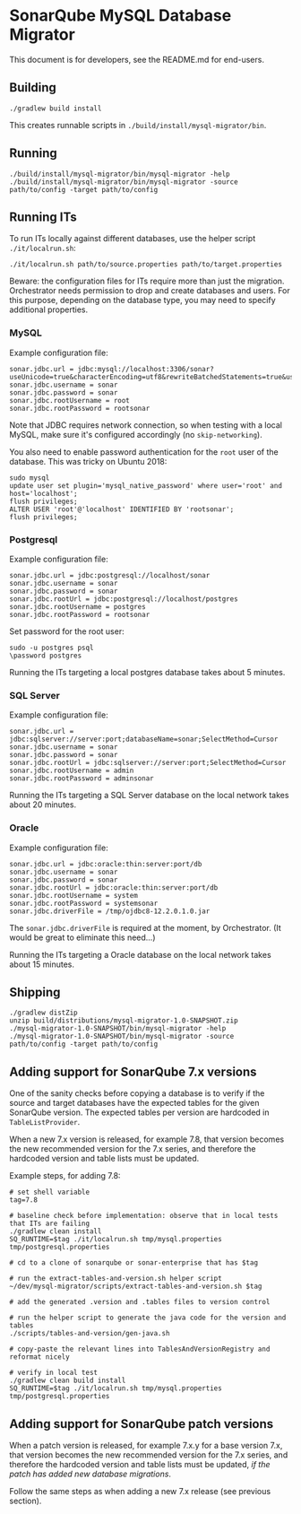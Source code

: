 SonarQube MySQL Database Migrator
=================================

This document is for developers, see the README.md for end-users.

## Building

    ./gradlew build install

This creates runnable scripts in `./build/install/mysql-migrator/bin`.

## Running

    ./build/install/mysql-migrator/bin/mysql-migrator -help
    ./build/install/mysql-migrator/bin/mysql-migrator -source path/to/config -target path/to/config

## Running ITs

To run ITs locally against different databases, use the helper script `./it/localrun.sh`:

    ./it/localrun.sh path/to/source.properties path/to/target.properties

Beware: the configuration files for ITs require more than just the migration.
Orchestrator needs permission to drop and create databases and users.
For this purpose, depending on the database type, you may need to specify additional properties.

### MySQL

Example configuration file:

    sonar.jdbc.url = jdbc:mysql://localhost:3306/sonar?useUnicode=true&characterEncoding=utf8&rewriteBatchedStatements=true&useConfigs=maxPerformance&useSSL=false
    sonar.jdbc.username = sonar
    sonar.jdbc.password = sonar
    sonar.jdbc.rootUsername = root
    sonar.jdbc.rootPassword = rootsonar

Note that JDBC requires network connection, so when testing with a local MySQL, make sure it's configured accordingly (no `skip-networking`).

You also need to enable password authentication for the `root` user of the database.
This was tricky on Ubuntu 2018:

    sudo mysql
    update user set plugin='mysql_native_password' where user='root' and host='localhost';
    flush privileges;
    ALTER USER 'root'@'localhost' IDENTIFIED BY 'rootsonar';
    flush privileges;

### Postgresql

Example configuration file:

    sonar.jdbc.url = jdbc:postgresql://localhost/sonar
    sonar.jdbc.username = sonar
    sonar.jdbc.password = sonar
    sonar.jdbc.rootUrl = jdbc:postgresql://localhost/postgres
    sonar.jdbc.rootUsername = postgres
    sonar.jdbc.rootPassword = rootsonar

Set password for the root user:

    sudo -u postgres psql
    \password postgres

Running the ITs targeting a local postgres database takes about 5 minutes.

### SQL Server

Example configuration file:

    sonar.jdbc.url = jdbc:sqlserver://server:port;databaseName=sonar;SelectMethod=Cursor
    sonar.jdbc.username = sonar
    sonar.jdbc.password = sonar
    sonar.jdbc.rootUrl = jdbc:sqlserver://server:port;SelectMethod=Cursor
    sonar.jdbc.rootUsername = admin
    sonar.jdbc.rootPassword = adminsonar

Running the ITs targeting a SQL Server database on the local network takes about 20 minutes.

### Oracle

Example configuration file:

    sonar.jdbc.url = jdbc:oracle:thin:server:port/db
    sonar.jdbc.username = sonar
    sonar.jdbc.password = sonar
    sonar.jdbc.rootUrl = jdbc:oracle:thin:server:port/db
    sonar.jdbc.rootUsername = system
    sonar.jdbc.rootPassword = systemsonar
    sonar.jdbc.driverFile = /tmp/ojdbc8-12.2.0.1.0.jar

The `sonar.jdbc.driverFile` is required at the moment, by Orchestrator. (It would be great to eliminate this need...)

Running the ITs targeting a Oracle database on the local network takes about 15 minutes.

## Shipping

    ./gradlew distZip
    unzip build/distributions/mysql-migrator-1.0-SNAPSHOT.zip
    ./mysql-migrator-1.0-SNAPSHOT/bin/mysql-migrator -help
    ./mysql-migrator-1.0-SNAPSHOT/bin/mysql-migrator -source path/to/config -target path/to/config

## Adding support for SonarQube 7.x versions

One of the sanity checks before copying a database is to verify if the
source and target databases have the expected tables for the given SonarQube version.
The expected tables per version are hardcoded in `TableListProvider`.

When a new 7.x version is released, for example 7.8,
that version becomes the new recommended version for the 7.x series,
and therefore the hardcoded version and table lists must be updated.

Example steps, for adding 7.8:

    # set shell variable
    tag=7.8

    # baseline check before implementation: observe that in local tests that ITs are failing
    ./gradlew clean install
    SQ_RUNTIME=$tag ./it/localrun.sh tmp/mysql.properties tmp/postgresql.properties

    # cd to a clone of sonarqube or sonar-enterprise that has $tag

    # run the extract-tables-and-version.sh helper script
    ~/dev/mysql-migrator/scripts/extract-tables-and-version.sh $tag

    # add the generated .version and .tables files to version control

    # run the helper script to generate the java code for the version and tables
    ./scripts/tables-and-version/gen-java.sh

    # copy-paste the relevant lines into TablesAndVersionRegistry and reformat nicely

    # verify in local test
    ./gradlew clean build install
    SQ_RUNTIME=$tag ./it/localrun.sh tmp/mysql.properties tmp/postgresql.properties

## Adding support for SonarQube patch versions

When a patch version is released, for example 7.x.y for a base version 7.x,
that version becomes the new recommended version for the 7.x series,
and therefore the hardcoded version and table lists must be updated,
*if the patch has added new database migrations*.

Follow the same steps as when adding a new 7.x release (see previous section).
